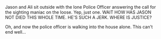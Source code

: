 Jason and Ali sit outside with the lone Police Officer answering the call for the sighting maniac on the loose. Yep, just one. WAIT HOW HAS JASON NOT DIED THIS WHOLE TIME. HE'S SUCH A JERK. WHERE IS JUSTICE?

Oh, and now the police officer is walking into the house alone. This can't end well...

